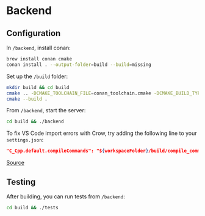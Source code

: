 # Backend

## Configuration

In `/backend`, install conan:

```bash
brew install conan cmake
conan install . --output-folder=build --build=missing
```

Set up the `/build` folder:

```bash
mkdir build && cd build
cmake .. -DCMAKE_TOOLCHAIN_FILE=conan_toolchain.cmake -DCMAKE_BUILD_TYPE=Release
cmake --build .
```

From `/backend`, start the server:

```bash
cd build && ./backend
```

To fix VS Code import errors with Crow, try adding the following line to your `settings.json`:

```json
"C_Cpp.default.compileCommands": "${workspaceFolder}/build/compile_commands.json",
```

[Source](https://stackoverflow.com/questions/58077908/linking-conan-include-to-vs-code)

## Testing
After building, you can run tests from `/backend`:
```bash
cd build && ./tests
```
